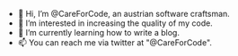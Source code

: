 - 👋 Hi, I’m @CareForCode, an austrian software craftsman.
- 👀 I’m interested in increasing the quality of my code.
- 🌱 I’m currently learning how to write a blog.
- 📫 You can reach me via twitter at "@CareForCode".

<!---
CareForCode/CareForCode is a ✨ special ✨ repository because its `README.md` (this file) appears on your GitHub profile.
You can click the Preview link to take a look at your changes.
--->
